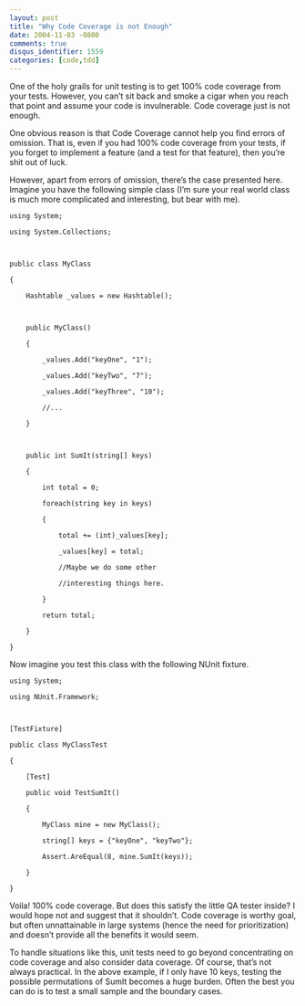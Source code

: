 ```yaml
---
layout: post
title: "Why Code Coverage is not Enough"
date: 2004-11-03 -0800
comments: true
disqus_identifier: 1559
categories: [code,tdd]
---
```

One of the holy grails for unit testing is to get 100% code coverage
from your tests. However, you can’t sit back and smoke a cigar when you
reach that point and assume your code is invulnerable. Code coverage
just is not enough.

One obvious reason is that Code Coverage cannot help you find errors of
omission. That is, even if you had 100% code coverage from your tests,
if you forget to implement a feature (and a test for that feature), then
you’re shit out of luck.

However, apart from errors of omission, there’s the case presented here.
Imagine you have the following simple class (I’m sure your real world
class is much more complicated and interesting, but bear with me).

~~~~ {style="MARGIN: 0px"}
using System;
~~~~

~~~~ {style="MARGIN: 0px"}
using System.Collections;
~~~~

~~~~ {style="MARGIN: 0px"}
 
~~~~

~~~~ {style="MARGIN: 0px"}
public class MyClass
~~~~

~~~~ {style="MARGIN: 0px"}
{
~~~~

~~~~ {style="MARGIN: 0px"}
    Hashtable _values = new Hashtable();
~~~~

~~~~ {style="MARGIN: 0px"}
    
~~~~

~~~~ {style="MARGIN: 0px"}
    public MyClass()
~~~~

~~~~ {style="MARGIN: 0px"}
    {
~~~~

~~~~ {style="MARGIN: 0px"}
        _values.Add("keyOne", "1");
~~~~

~~~~ {style="MARGIN: 0px"}
        _values.Add("keyTwo", "7");
~~~~

~~~~ {style="MARGIN: 0px"}
        _values.Add("keyThree", "10");
~~~~

~~~~ {style="MARGIN: 0px"}
        //...
~~~~

~~~~ {style="MARGIN: 0px"}
    }
~~~~

~~~~ {style="MARGIN: 0px"}
    
~~~~

~~~~ {style="MARGIN: 0px"}
    public int SumIt(string[] keys)
~~~~

~~~~ {style="MARGIN: 0px"}
    {
~~~~

~~~~ {style="MARGIN: 0px"}
        int total = 0;
~~~~

~~~~ {style="MARGIN: 0px"}
        foreach(string key in keys)
~~~~

~~~~ {style="MARGIN: 0px"}
        {
~~~~

~~~~ {style="MARGIN: 0px"}
            total += (int)_values[key];
~~~~

~~~~ {style="MARGIN: 0px"}
            _values[key] = total;
~~~~

~~~~ {style="MARGIN: 0px"}
            //Maybe we do some other
~~~~

~~~~ {style="MARGIN: 0px"}
            //interesting things here.
~~~~

~~~~ {style="MARGIN: 0px"}
        }
~~~~

~~~~ {style="MARGIN: 0px"}
        return total;
~~~~

~~~~ {style="MARGIN: 0px"}
    }
~~~~

~~~~ {style="MARGIN: 0px"}
}
~~~~

Now imagine you test this class with the following NUnit fixture.

~~~~ {style="MARGIN: 0px"}
using System;
~~~~

~~~~ {style="MARGIN: 0px"}
using NUnit.Framework;
~~~~

~~~~ {style="MARGIN: 0px"}
 
~~~~

~~~~ {style="MARGIN: 0px"}
[TestFixture]
~~~~

~~~~ {style="MARGIN: 0px"}
public class MyClassTest
~~~~

~~~~ {style="MARGIN: 0px"}
{
~~~~

~~~~ {style="MARGIN: 0px"}
    [Test]
~~~~

~~~~ {style="MARGIN: 0px"}
    public void TestSumIt()
~~~~

~~~~ {style="MARGIN: 0px"}
    {
~~~~

~~~~ {style="MARGIN: 0px"}
        MyClass mine = new MyClass();
~~~~

~~~~ {style="MARGIN: 0px"}
        string[] keys = {"keyOne", "keyTwo"};
~~~~

~~~~ {style="MARGIN: 0px"}
        Assert.AreEqual(8, mine.SumIt(keys));
~~~~

~~~~ {style="MARGIN: 0px"}
    }
~~~~

~~~~ {style="MARGIN: 0px"}
}
~~~~

Voila! 100% code coverage. But does this satisfy the little QA tester
inside? I would hope not and suggest that it shouldn’t. Code coverage is
worthy goal, but often unnattainable in large systems (hence the need
for prioritization) and doesn’t provide all the benefits it would seem.

To handle situations like this, unit tests need to go beyond
concentrating on code coverage and also consider data coverage. Of
course, that’s not always practical. In the above example, if I only
have 10 keys, testing the possible permutations of SumIt becomes a huge
burden. Often the best you can do is to test a small sample and the
boundary cases.

